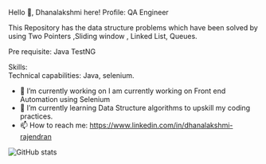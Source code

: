 Hello  👋, Dhanalakshmi here!
Profile: QA Engineer

This Repository has the data structure problems which have been solved by using Two Pointers ,Sliding window , Linked List, Queues.

Pre requisite:
Java 
TestNG
 

Skills:  
Technical capabilities:  Java, selenium. 

- 🔭 I’m currently working on I am currently working on Front end Automation using Selenium 
- 🌱 I’m currently learning Data Structure algorithms to upskill my coding practices. 
- 📫 How to reach me: https://www.linkedin.com/in/dhanalakshmi-rajendran 

![GitHub stats](https://github-readme-stats.vercel.app/api?username=Dhanss01&show_icons=true)  
